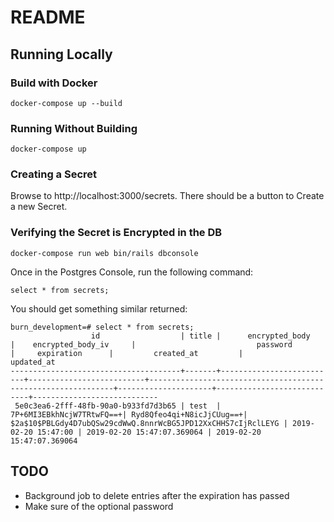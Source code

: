 # README

## Running Locally

### Build with Docker

```
docker-compose up --build
```

### Running Without Building

```
docker-compose up
```

### Creating a Secret

Browse to http://localhost:3000/secrets. There should be a button to Create a new Secret.

### Verifying the Secret is Encrypted in the DB

```
docker-compose run web bin/rails dbconsole
```

Once in the Postgres Console, run the following command:

```
select * from secrets;
```

You should get something similar returned:

```
burn_development=# select * from secrets;
                  id                  | title |      encrypted_body      |    encrypted_body_iv     |                           password                           |     expiration      |         created_at         |         updated_at
--------------------------------------+-------+--------------------------+--------------------------+--------------------------------------------------------------+---------------------+----------------------------+----------------------------
 5e0c3ea6-2fff-48fb-90a0-b933fd7d3b65 | test  | 7P+6MI3EBkhNcjW7TRtwFQ==+| Ryd8Qfeo4qi+N8icJjCUug==+| $2a$10$PBLGdy4D7ubQSw29cdWwQ.8nnrWcBG5JPD12XxCHHS7cIjRclLEYG | 2019-02-20 15:47:00 | 2019-02-20 15:47:07.369064 | 2019-02-20 15:47:07.369064
```

## TODO
  * Background job to delete entries after the expiration has passed
  * Make sure of the optional password
